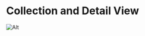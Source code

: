 # Collection and Detail View

 ![Alt](https://camo.githubusercontent.com/44414923a92a3181b7508d4546f35ed5e831f164/687474703a2f2f7265732e636c6f7564696e6172792e636f6d2f6472627539707678742f696d6167652f75706c6f61642f76313438393039393635392f636f6c6c656374696f6e2d64657461696c2d766965775f6d75666d77652e706e67 "Title")
